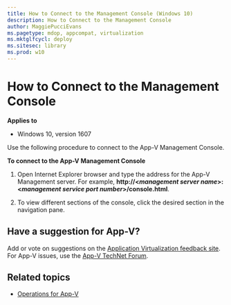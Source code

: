 ```yaml
---
title: How to Connect to the Management Console (Windows 10)
description: How to Connect to the Management Console
author: MaggiePucciEvans
ms.pagetype: mdop, appcompat, virtualization
ms.mktglfcycl: deploy
ms.sitesec: library
ms.prod: w10
---
```


# How to Connect to the Management Console

**Applies to**
-   Windows 10, version 1607

Use the following procedure to connect to the App-V Management Console.

**To connect to the App-V Management Console**

1.  Open Internet Explorer browser and type the address for the App-V Management server. For example, **http://\<_management server name_\>:\<_management service port number_\>/console.html**.

2.  To view different sections of the console, click the desired section in the navigation pane.

## Have a suggestion for App-V?

Add or vote on suggestions on the [Application Virtualization feedback site](http://appv.uservoice.com/forums/280448-microsoft-application-virtualization).<br>For App-V issues, use the [App-V TechNet Forum](https://social.technet.microsoft.com/Forums/en-US/home?forum=mdopappv).

## Related topics

- [Operations for App-V](appv-operations.md)
